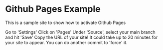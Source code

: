 # Github Pages Example
This is a sample site to show how to activate Github Pages

Go to 'Settings'
Click on 'Pages'
Under 'Source', select your main branch and hit 'Save'
Copy the URL of your site!
It could take up to 20 minutes for your site to appear. You can do another commit to 'force' it.


